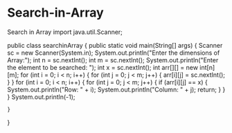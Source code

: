 # Search-in-Array
Search in Array
import java.util.Scanner;

public class searchinArray {
    public static void main(String[] args) {
        Scanner sc = new Scanner(System.in);
        System.out.println("Enter the dimensions of Array:");
        int n = sc.nextInt();
        int m = sc.nextInt();
        System.out.println("Enter the element to be searched: ");
        int x = sc.nextInt();
        int arr[][] = new int[n][m];
        for (int i = 0; i < n; i++) {
            for (int j = 0; j < m; j++) {
                arr[i][j] = sc.nextInt();
            }
        }
        for (int i = 0; i < n; i++) {
            for (int j = 0; j < m; j++) {
                if (arr[i][j] == x) {
                    System.out.println("Row: " + i);
                    System.out.println("Column: " + j);
                    return;
                }
            }
        }
        System.out.println(-1);

    }
}

